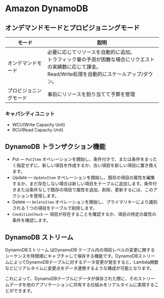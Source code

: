 # Amazon DynamoDB

## オンデマンドモードとプロビジョニングモード

| モード | 説明 |
| --- | --- |
| オンデマンドモード | 必要に応じてリソースを自動的に追加。<br>トラフィック量の予測が困難な場合にリクエストの実績数に応じて課金。<br>Read/Write処理を自動的にスケールアップ/ダウン。 |
| プロビジョニングモード | 事前にリソースを割り当てて予算を管理 |

### キャパシティユニット

- WCU(Write Capacity Unit)
- RCU(Read Capacity Unit)

## DynamoDB トランザクション機能

- Put — `PutItem` オペレーションを開始し、条件付きで、または条件をまったく指定せずに、新しい項目を作成するか、古い項目を新しい項目に置き換えます。
- Update — `UpdateItem` オペレーションを開始し、既存の項目の属性を編集するか、まだ存在しない場合は新しい項目をテーブルに追加します。条件付きまたは条件なしで既存の項目で属性を追加、削除、更新するには、このアクションを使用します。
- Delete — `DeleteItem` オペレーションを開始し、プライマリキーにより識別される 1 つの項目をテーブルで削除します。
- `ConditionCheck` — 項目が存在することを確認するか、項目の特定の属性の条件を確認します。

## DynamoDB ストリーム

DynamoDBストリーム はDynamoDB テーブル内の項目レベルの変更に関するシーケンスを時間順にキャプチャして保存する機能です。DynamoDBストリームによってDynamoDBテーブルに対するデータ変更が発生すると、Lambda関数などにリアルタイムに変更点をデータ連携するような構成が可能となります。

これによって、DynamoDBテーブルにデータが保存された際に、そのストリームデータを他のアプリケーションに共有する仕組みをリアルタイムに実現することができます。

